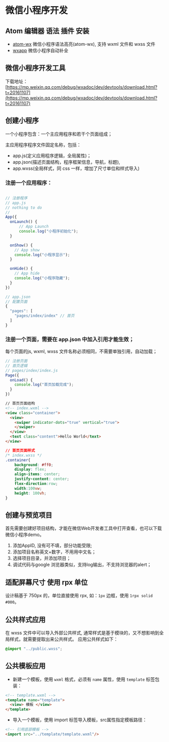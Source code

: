 # 微信小程序开发
## Atom 编辑器 语法 插件 安装
- [atom-wx](https://atom.io/packages/atom-wx "atom-wx") 微信小程序语法高亮(atom-wx), 支持 wxml 文件和 wxss 文件
- [wxapp](https://github.com/xiadd/atom-wxapp "wxapp") 微信小程序自动补全
## 微信小程序开发工具

下载地址：   [https://mp.weixin.qq.com/debug/wxadoc/dev/devtools/download.html?t=20161107](https://mp.weixin.qq.com/debug/wxadoc/dev/devtools/download.html?t=20161107)

## 创建小程序

一个小程序包含：一个主应用程序和若干个页面组成；  

主应用程序程序文件固定名称，包括：
- app.js(定义应用程序逻辑，全局属性)；
- app.json(描述页面结构，程序框架信息，导航，标题),
- app.wxss(全局样式，同 css 一样，增加了尺寸单位和样式导入)

### 注册一个应用程序：
```javascript

// 注册程序
// app.js
// nothing to do
//
App({
  onLaunch() {
      // App Launch
      console.log("小程序初始化");
  }

  onShow() {
    // App show
    console.log("小程序显示");
  }

  onHide() {
    // App hide
    console.log("小程序隐藏");
  }
})

// app.json
// 配置页面
{
  "pages": [
    "pages/index/index" // 首页
  ]
}
```

### 注册一个页面，需要在 app.json 中加入引用才能生效；  
每个页面的js, wxml, wxss 文件名称必须相同，不需要单独引用，自动加载；
```javascript
// 注册页面
// 首页逻辑
// pages/index/index.js
Page({
  onLoad() {
    console.log("首页加载完成");
  }
})
```
```HTML
// 首页页面结构
<!-- index.wxml -->
<view class="container">
  <view>
    <swiper indicator-dots="true" vertical="true">
    </swiper>
  </view>
  <text class="content">Hello World</text>
</view>
```
```css
// 首页页面样式
/* index.wxss */
.container{
    background: #ff0;
    display: flex;
    align-items: center;
    justify-content: center;
    flex-direction:row;
    width:100vw;
    height: 100vh;
}

```
## 创建与预览项目
首先需要创建好项目结构，才能在微信Web开发者工具中打开查看，也可以下载微信小程序demo。
1. 添加AppID, 没有可不填，部分功能受限;
2. 添加项目名称英文+数字，不用用中文名；
3. 选择项目目录，并添加项目；
4. 调试代码与google 浏览器类似，支持log输出，不支持浏览器的alert；

## 适配屏幕尺寸 使用 rpx 单位
设计稿基于 750px 的，单位直接使用 rpx, 如：`1px` 边框，使用 `1rpx solid #000`。

## 公共样式应用

在 wxss 文件中可以导入外部公共样式, 通常样式是基于模块的，又不想影响到全局样式，就需要提取出来公共样式。
应用公共样式如下：  

```css
@import "../public.wxss";
```

## 公共模板应用
- 新建一个模板，使用 `wxml` 格式，必须有 `name` 属性，使用 `template` 标签包装：
```html
<!-- template.wxml -->
<template name="template">
  <view> 模板 </view>
</template>

```  
- 导入一个模板，使用 import 标签导入模板，src属性指定模板路径：  
```html
<!-- 引用底部模板 -->
<import src="../template/template.wxml"/>


```
